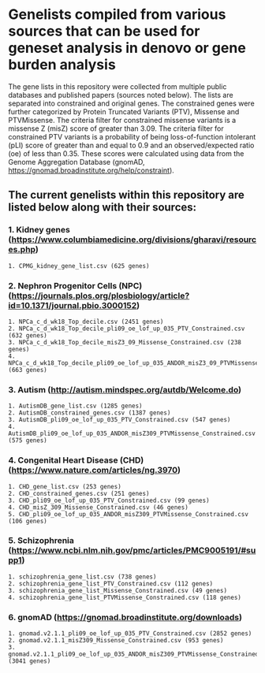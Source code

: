 # Genelists compiled from various sources that can be used for geneset analysis in denovo or gene burden analysis

The gene lists in this repository were collected from multiple public databases and published papers (sources noted below). The lists are separated into constrained and original genes. The constrained genes were further categorized by Protein Truncated Variants (PTV), Missense and PTVMissense. The criteria filter for constrained missense variants is a missense Z (misZ) score of greater than 3.09. The criteria filter for constrained PTV variants is a probability of being loss-of-function intolerant (pLI) score of greater than and equal to 0.9 and an observed/expected ratio (oe) of less than 0.35. These scores were calculated using data from the Genome Aggregation Database (gnomAD, https://gnomad.broadinstitute.org/help/constraint). 


## The current genelists within this repository are listed below along with their sources:
### 1. Kidney genes (https://www.columbiamedicine.org/divisions/gharavi/resources.php)
	1. CPMG_kidney_gene_list.csv (625 genes)
### 2. Nephron Progenitor Cells (NPC) (https://journals.plos.org/plosbiology/article?id=10.1371/journal.pbio.3000152)
	1. NPCa_c_d_wk18_Top_decile.csv (2451 genes)
	2. NPCa_c_d_wk18_Top_decile_pli09_oe_lof_up_035_PTV_Constrained.csv (632 genes)
	3. NPCa_c_d_wk18_Top_decile_misZ3_09_Missense_Constrained.csv (238 genes)
	4. NPCa_c_d_wk18_Top_decile_pli09_oe_lof_up_035_ANDOR_misZ3_09_PTVMissense_Constrained.csv (663 genes) 
### 3. Autism (http://autism.mindspec.org/autdb/Welcome.do)
	1. AutismDB_gene_list.csv (1285 genes)
	2. AutismDB_constrained_genes.csv (1387 genes)
	3. AutismDB_pli09_oe_lof_up_035_PTV_Constrained.csv (547 genes)
	4. AutismDB_pli09_oe_lof_up_035_ANDOR_misZ309_PTVMissense_Constrained.csv (575 genes)
### 4. Congenital Heart Disease (CHD) (https://www.nature.com/articles/ng.3970)	
	1. CHD_gene_list.csv (253 genes) 
	2. CHD_constrained_genes.csv (251 genes)
	3. CHD_pli09_oe_lof_up_035_PTV_Constrained.csv (99 genes)
	4. CHD_misZ_309_Missense_Constrained.csv (46 genes)
	5. CHD_pli09_oe_lof_up_035_ANDOR_misZ309_PTVMissense_Constrained.csv (106 genes)
### 5. Schizophrenia (https://www.ncbi.nlm.nih.gov/pmc/articles/PMC9005191/#supp1)
	1. schizophrenia_gene_list.csv (738 genes)
	2. schizophrenia_gene_list_PTV_Constrained.csv (112 genes)
	3. schizophrenia_gene_list_Missense_Constrained.csv (49 genes)
	4. schizophrenia_gene_list_PTVMissense_Constrained.csv (118 genes)
### 6. gnomAD (https://gnomad.broadinstitute.org/downloads)
	1. gnomad.v2.1.1_pli09_oe_lof_up_035_PTV_Constrained.csv (2852 genes)
	2. gnomad.v2.1.1_misZ309_Missense_Constrained.csv (953 genes)
	3. gnomad.v2.1.1_pli09_oe_lof_up_035_ANDOR_misZ309_PTVMissense_Constrained.csv (3041 genes)

